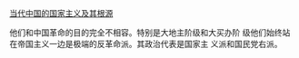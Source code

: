 [当代中国的国家主义及其根源](https://www.sass.org.cn/2018/1019/c1252a17548/page.htm)


他们和中国革命的目的完全不相容。特别是大地主阶级和大买办阶
级他们始终站在帝国主义一边是极端的反革命派。其政治代表是国家主
义派和国民党右派。